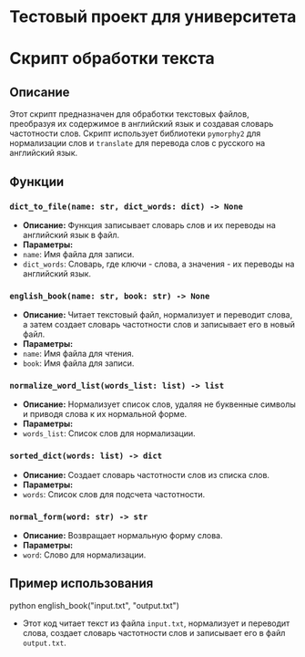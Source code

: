# Тестовый проект для университета 

# Скрипт обработки текста 

## Описание

Этот скрипт предназначен для обработки текстовых файлов, преобразуя их содержимое в английский язык и создавая словарь частотности слов. Скрипт использует библиотеки `pymorphy2` для нормализации слов и `translate` для перевода слов с русского на английский язык.

## Функции

### `dict_to_file(name: str, dict_words: dict) -> None`

- **Описание:** Функция записывает словарь слов и их переводы на английский язык в файл.
- **Параметры:**
 - `name`: Имя файла для записи.
 - `dict_words`: Словарь, где ключи - слова, а значения - их переводы на английский язык.

### `english_book(name: str, book: str) -> None`

- **Описание:** Читает текстовый файл, нормализует и переводит слова, а затем создает словарь частотности слов и записывает его в новый файл.
- **Параметры:**
 - `name`: Имя файла для чтения.
 - `book`: Имя файла для записи.

### `normalize_word_list(words_list: list) -> list`

- **Описание:** Нормализует список слов, удаляя не буквенные символы и приводя слова к их нормальной форме.
- **Параметры:**
 - `words_list`: Список слов для нормализации.

### `sorted_dict(words: list) -> dict`

- **Описание:** Создает словарь частотности слов из списка слов.
- **Параметры:**
 - `words`: Список слов для подсчета частотности.

### `normal_form(word: str) -> str`

- **Описание:** Возвращает нормальную форму слова.
- **Параметры:**
 - `word`: Слово для нормализации.

## Пример использования
python english_book("input.txt", "output.txt")
- Этот код читает текст из файла `input.txt`, нормализует и переводит слова, создает словарь частотности слов и записывает его в файл `output.txt`.


